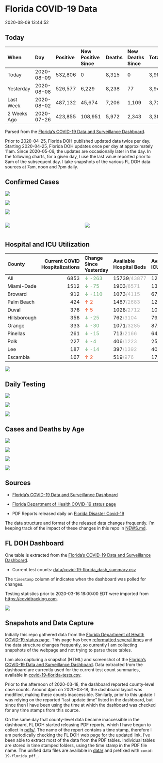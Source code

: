 Florida COVID-19 Data
================
2020-08-09 13:44:52

## Today

| When        | Day        | Positive | New Positive Since | Deaths | New Deaths Since | Total     |
| :---------- | :--------- | :------- | :----------------- | :----- | :--------------- | :-------- |
| Today       | 2020-08-09 | 532,806  | 0                  | 8,315  | 0                | 3,985,663 |
| Yesterday   | 2020-08-08 | 526,577  | 6,229              | 8,238  | 77               | 3,945,872 |
| Last Week   | 2020-08-02 | 487,132  | 45,674             | 7,206  | 1,109            | 3,720,997 |
| 2 Weeks Ago | 2020-07-26 | 423,855  | 108,951            | 5,972  | 2,343            | 3,386,503 |

Parsed from the [Florida’s COVID-19 Data and Surveillance
Dashboard](https://fdoh.maps.arcgis.com/apps/opsdashboard/index.html#/8d0de33f260d444c852a615dc7837c86).

Prior to 2020-04-25, Florida DOH published updated data twice per day.
Starting 2020-04-25, Florida DOH updates once per day at approximately
11am. Since 2020-05-06, the updates are occasionally later in the day.
In the following charts, for a given day, I use the last value reported
prior to 8am of the subsequent day. I take snapshots of the various FL
DOH data sources at 7am, noon and 7pm daily.

## Confirmed Cases

![](plots/covid-19-florida-daily-test-changes.png)

![](plots/covid-19-florida-deaths-by-day.png)

![](plots/covid-19-florida-county-top-6.png)

<div class="columns">

<div class="column is-full-mobile">

![](plots/covid-19-florida-testing.png)

</div>

<div class="column is-full-mobile">

![](plots/covid-19-florida-total-positive.png)

</div>

</div>

## Hospital and ICU Utilization

| County       | Current COVID Hospitalizations | Change Since Yesterday                     | Available Hospital Beds                      | Available ICU Beds                         |
| :----------- | -----------------------------: | :----------------------------------------- | :------------------------------------------- | :----------------------------------------- |
| All          |                           6853 | <span style="color: #6BAA75">↓ -263</span> | 15739<span style="color: #aaa">/43877</span> | 1230<span style="color: #aaa">/4928</span> |
| Miami-Dade   |                           1512 | <span style="color: #6BAA75">↓ -75</span>  | 1903<span style="color: #aaa">/6571</span>   | 136<span style="color: #aaa">/848</span>   |
| Broward      |                            912 | <span style="color: #6BAA75">↓ -110</span> | 1073<span style="color: #aaa">/4115</span>   | 67<span style="color: #aaa">/440</span>    |
| Palm Beach   |                            424 | <span style="color: #EC4E20">↑ 2</span>    | 1487<span style="color: #aaa">/2683</span>   | 126<span style="color: #aaa">/290</span>   |
| Duval        |                            376 | <span style="color: #EC4E20">↑ 5</span>    | 1028<span style="color: #aaa">/2712</span>   | 101<span style="color: #aaa">/340</span>   |
| Hillsborough |                            358 | <span style="color: #6BAA75">↓ -25</span>  | 762<span style="color: #aaa">/3104</span>    | 79<span style="color: #aaa">/337</span>    |
| Orange       |                            333 | <span style="color: #6BAA75">↓ -30</span>  | 1071<span style="color: #aaa">/3285</span>   | 87<span style="color: #aaa">/285</span>    |
| Pinellas     |                            261 | <span style="color: #6BAA75">↓ -15</span>  | 713<span style="color: #aaa">/2166</span>    | 64<span style="color: #aaa">/223</span>    |
| Polk         |                            227 | <span style="color: #6BAA75">↓ -4</span>   | 406<span style="color: #aaa">/1223</span>    | 25<span style="color: #aaa">/143</span>    |
| Lee          |                            187 | <span style="color: #6BAA75">↓ -14</span>  | 397<span style="color: #aaa">/1392</span>    | 40<span style="color: #aaa">/101</span>    |
| Escambia     |                            167 | <span style="color: #EC4E20">↑ 2</span>    | 519<span style="color: #aaa">/976</span>     | 17<span style="color: #aaa">/130</span>    |

![](plots/covid-19-florida-icu-usage.png)

## Daily Testing

![](plots/covid-19-florida-tests-per-case.png)

<!-- ![](plots/covid-19-florida-change-new-cases.png) -->

![](plots/covid-19-florida-tests-percent-positive.png)

![](plots/covid-19-florida-test-and-case-growth.png)

## Cases and Deaths by Age

![](plots/covid-19-florida-weekly-events-by-age.png)

![](plots/covid-19-florida-age.png)

![](plots/covid-19-florida-age-deaths.png)

![](plots/covid-19-florida-age-sex.png)

## Sources

  - [Florida’s COVID-19 Data and Surveillance
    Dashboard](https://fdoh.maps.arcgis.com/apps/opsdashboard/index.html#/8d0de33f260d444c852a615dc7837c86)

  - [Florida Department of Health COVID-19 status
    page](http://www.floridahealth.gov/diseases-and-conditions/COVID-19/)

  - PDF Reports released daily on [Florida Disaster
    Covid-19](http://www.floridahealth.gov/diseases-and-conditions/COVID-19/)

The data structure and format of the released data changes frequently.
I’m keeping track of the impact of these changes in this repo in
[NEWS.md](NEWS.md).

## FL DOH Dashboard

One table is extracted from the [Florida’s COVID-19 Data and
Surveillance
Dashboard](https://fdoh.maps.arcgis.com/apps/opsdashboard/index.html#/8d0de33f260d444c852a615dc7837c86).

  - Current test counts:
    [data/covid-19-florida\_dash\_summary.csv](data/covid-19-florida_dash_summary.csv)

The `timestamp` column of indicates when the dashboard was polled for
changes.

Testing statistics prior to 2020-03-16 18:00:00 EDT were imported from
<https://covidtracking.com>.

![](screenshots/fodh_maps_arcgis_com__apps__opsdashboard.png)

## Snapshots and Data Capture

Initially this repo gathered data from the [Florida Department of Health
COVID-19 status
page](http://www.floridahealth.gov/diseases-and-conditions/COVID-19/).
This page has been [reformatted several
times](screenshots/floridahealth_gov__diseases-and-conditions__COVID-19.png)
and the data structure changes frequently, so currently I am collecting
snapshots of the webpage and not trying to parse these tables.

I am also capturing a snapshot (HTML) and screenshot of the [Florida’s
COVID-19 Data and Surveillance
Dashboard](https://fdoh.maps.arcgis.com/apps/opsdashboard/index.html#/8d0de33f260d444c852a615dc7837c86).
Data extracted from the dashboard are currently used for the current
test count summaries, available in
[covid-19-florida-tests.csv](covid-19-florida-tests.csv).

Prior to the afternoon of 2020-03-18, the dashboard reported
county-level case counts. Around 4pm on 2020-03-18, the dashboard layout
was modified, making these counts inaccessible. Similarly, prior to this
update I was relying on the reported “last update time” listed in the
dashboard, but since then I have been using the time at which the
dashboard was checked for any time stamps from this source.

On the same day that county-level data became inaccessible in the
dashboard, FL DOH started releasing PDF reports, which I have begun to
collect in [pdfs/](pdfs/). The name of the report contains a time stamp,
therefore I am periodically checking the FL DOH web page for the updated
link. I’ve been able to extract most of the data from the PDF tables.
Individual tables are stored in time stamped folders, using the time
stamp in the PDF file name. The unified data files are available in
[data/](data/) and prefixed with `covid-19-florida_pdf_`.
